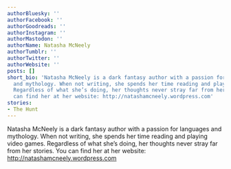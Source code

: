 ```yaml
---
authorBluesky: ''
authorFacebook: ''
authorGoodreads: ''
authorInstagram: ''
authorMastodon: ''
authorName: Natasha McNeely
authorTumblr: ''
authorTwitter: ''
authorWebsite: ''
posts: []
short_bio: 'Natasha McNeely is a dark fantasy author with a passion for languages
  and mythology. When not writing, she spends her time reading and playing video games.
  Regardless of what she’s doing, her thoughts never stray far from her stories. You
  can find her at her website: http://natashamcneely.wordpress.com'
stories:
- The Hunt
---
```


Natasha McNeely is a dark fantasy author with a passion for languages and mythology. When not writing, she spends her time reading and playing video games. Regardless of what she’s doing, her thoughts never stray far from her stories. You can find her at her website: http://natashamcneely.wordpress.com
